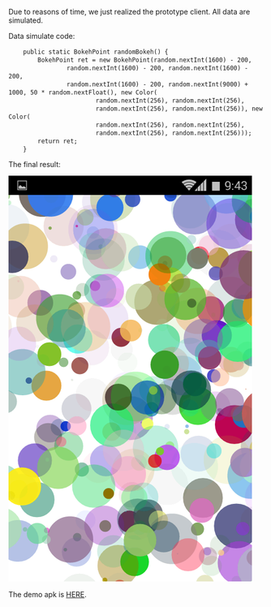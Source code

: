 Due to reasons of time, we just realized the prototype client. All data are simulated.

Data simulate code:

```
	public static BokehPoint randomBokeh() {
		BokehPoint ret = new BokehPoint(random.nextInt(1600) - 200,
				random.nextInt(1600) - 200, random.nextInt(1600) - 200,
				random.nextInt(1600) - 200, random.nextInt(9000) + 1000, 50 * random.nextFloat(), new Color(
						random.nextInt(256), random.nextInt(256),
						random.nextInt(256), random.nextInt(256)), new Color(
						random.nextInt(256), random.nextInt(256),
						random.nextInt(256), random.nextInt(256)));
		return ret;
	}
```

The final result:

![final](../project_images/sample.png)

The demo apk is [HERE](../project_code/TogetherDemo.apk).